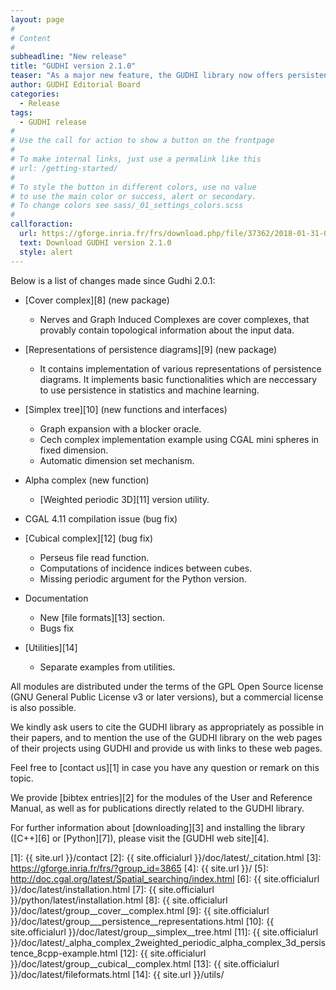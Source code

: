 ```yaml
---
layout: page
#
# Content
#
subheadline: "New release"
title: "GUDHI version 2.1.0"
teaser: "As a major new feature, the GUDHI library now offers persistence representations and cover complex (no Python interface yet)."
author: GUDHI Editorial Board
categories:
  - Release
tags:
  - GUDHI release
#
# Use the call for action to show a button on the frontpage
#
# To make internal links, just use a permalink like this
# url: /getting-started/
#
# To style the button in different colors, use no value
# to use the main color or success, alert or secondary.
# To change colors see sass/_01_settings_colors.scss
#
callforaction:
  url: https://gforge.inria.fr/frs/download.php/file/37362/2018-01-31-09-25-53_GUDHI_2.1.0.tar.gz
  text: Download GUDHI version 2.1.0
  style: alert
---
```



Below is a list of changes made since Gudhi 2.0.1:

- [Cover complex][8] (new package)
     - Nerves and Graph Induced Complexes are cover complexes, that provably contain topological information about the input data.

- [Representations of persistence diagrams][9] (new package)
     - It contains implementation of various representations of persistence
     diagrams. It implements basic functionalities which are neccessary to use
     persistence in statistics and machine learning.

- [Simplex tree][10] (new functions and interfaces)
     - Graph expansion with a blocker oracle.
     - Cech complex implementation example using CGAL mini spheres in fixed dimension.
     - Automatic dimension set mechanism.

- Alpha complex (new function)
     - [Weighted periodic 3D][11] version utility.

- CGAL 4.11 compilation issue (bug fix)

- [Cubical complex][12] (bug fix)
     - Perseus file read function.
     - Computations of incidence indices between cubes.
     - Missing periodic argument for the Python version. 

- Documentation
     - New [file formats][13] section.
     - Bugs fix

- [Utilities][14]
     - Separate examples from utilities.


All modules are distributed under the terms of the GPL Open Source license (GNU General Public License v3 or later versions), but a commercial license is also possible.

We kindly ask users to cite the GUDHI library as appropriately as possible in their papers, and to mention the use of the GUDHI library on the web pages of
their projects using GUDHI and provide us with links to these web pages.

Feel free to [contact us][1] in case you have any question or remark on this topic.

We provide [bibtex entries][2] for the modules of the User and Reference Manual, as well as for publications directly related to the GUDHI library. 

For further information about [downloading][3] and installing the library ([C++][6] or [Python][7]), please visit the [GUDHI web site][4].


 [1]: {{ site.url }}/contact
 [2]: {{ site.officialurl }}/doc/latest/_citation.html
 [3]: https://gforge.inria.fr/frs/?group_id=3865
 [4]: {{ site.url }}/
 [5]: http://doc.cgal.org/latest/Spatial_searching/index.html
 [6]: {{ site.officialurl }}/doc/latest/installation.html
 [7]: {{ site.officialurl }}/python/latest/installation.html
 [8]: {{ site.officialurl }}/doc/latest/group__cover__complex.html
 [9]: {{ site.officialurl }}/doc/latest/group___persistence__representations.html
 [10]: {{ site.officialurl }}/doc/latest/group__simplex__tree.html
 [11]: {{ site.officialurl }}/doc/latest/_alpha_complex_2weighted_periodic_alpha_complex_3d_persistence_8cpp-example.html
 [12]: {{ site.officialurl }}/doc/latest/group__cubical__complex.html
 [13]: {{ site.officialurl }}/doc/latest/fileformats.html
 [14]: {{ site.url }}/utils/

